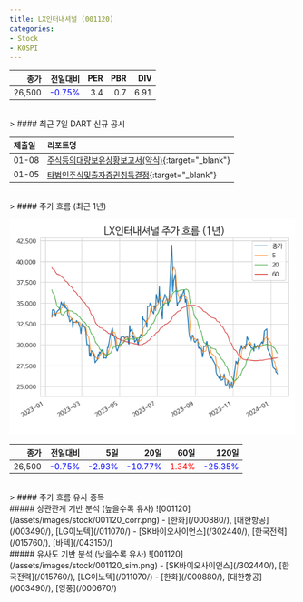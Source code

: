 ```yaml
---
title: LX인터내셔널 (001120)
categories:
- Stock
- KOSPI
---
```


|종가|전일대비|PER|PBR|DIV|
|---:|-------:|--:|--:|--:|
|26,500|<span style="color: blue">-0.75%</span>|3.4|0.7|6.91|

<!-- more -->

<br>
> #### 최근 7일 DART 신규 공시

<br>

|제출일|리포트명|
|:-----|:-------|
|01-08|[주식등의대량보유상황보고서(약식)](https://dart.fss.or.kr/dsaf001/main.do?rcpNo=20240108000321){:target="_blank"}|
|01-05|[타법인주식및출자증권취득결정](https://dart.fss.or.kr/dsaf001/main.do?rcpNo=20240105800228){:target="_blank"}|

<br>
> #### 주가 흐름 (최근 1년)

![001120](/assets/images/stock/001120.png)

|종가|전일대비|5일|20일|60일|120일|
|---:|-------:|--:|---:|---:|----:|
|26,500|<span style="color: blue">-0.75%</span>|<span style="color: blue">-2.93%</span>|<span style="color: blue">-10.77%</span>|<span style="color: red">1.34%</span>|<span style="color: blue">-25.35%</span>|

<br>
> #### 주가 흐름 유사 종목
<br>
##### 상관관계 기반 분석 (높을수록 유사)
![001120](/assets/images/stock/001120_corr.png)
- [한화](/000880/), [대한항공](/003490/), [LG이노텍](/011070/)
- [SK바이오사이언스](/302440/), [한국전력](/015760/), [바텍](/043150/)

<br>
##### 유사도 기반 분석 (낮을수록 유사)
![001120](/assets/images/stock/001120_sim.png)
- [SK바이오사이언스](/302440/), [한국전력](/015760/), [LG이노텍](/011070/)
- [한화](/000880/), [대한항공](/003490/), [영풍](/000670/)